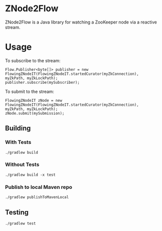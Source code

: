 # ZNode2Flow
ZNode2Flow is a Java library for watching a ZooKeeper node via a reactive stream. 

# Usage
To subscribe to the stream:
```
Flow.Publisher<byte[]> publisher = new FlowingZNodeIT(FlowingZNodeIT.startedCurator(myZkConnection), myZkPath, myZkLockPath);
publisher.subscribe(mySubscriber);
```

To submit to the stream:
```
FlowingZNodeIT zNode = new FlowingZNodeIT(FlowingZNodeIT.startedCurator(myZkConnection), myZkPath, myZkLockPath);
zNode.submit(mySubmission);
```

## Building
### With Tests
`./gradlew build`
### Without Tests
`./gradlew build -x test`
### Publish to local Maven repo
`./gradlew publishToMavenLocal`

## Testing
`./gradlew test`